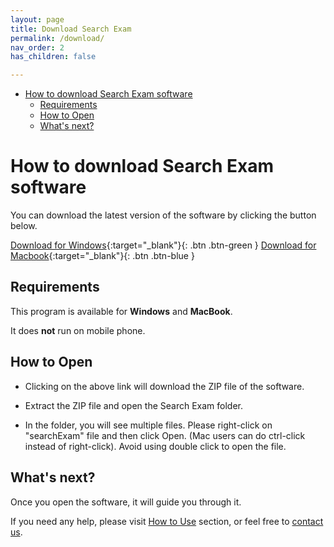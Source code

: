 ```yaml
---
layout: page
title: Download Search Exam
permalink: /download/
nav_order: 2
has_children: false

---
```

- [How to download Search Exam software](#how-to-download-search-exam-software)
  - [Requirements](#requirements)
  - [How to Open](#how-to-open)
  - [What's next?](#whats-next)

# How to download Search Exam software

You can download the latest version of the software by clicking the button below.


[Download for Windows](https://www.dropbox.com/s/ksg89t2te050bik/searchExam_Windows.zip?dl=1){:target="_blank"}{: .btn .btn-green }
[Download for Macbook](https://www.dropbox.com/s/xme2sjsch7bzj1l/searchExam_MacBook.zip?dl=1){:target="_blank"}{: .btn .btn-blue }

<!-- For Windows, please [**click here**](https://www.dropbox.com/s/tkxx4t7tyrfj7m3/searchExam_Windows.zip?dl=1){:target="_blank"} to download the latest version.

For MacBook, please [**click here**](https://www.dropbox.com/s/eytjfvxkpm5od7h/searchExam_MacBook.zip?dl=1){:target="_blank"} to download the latest version. -->

<!-- Mac users, please note that some older MacBooks may show an error when software runs for the first time. **If** you see an error, please email us and we will provide you the fix. -->
<!-- Please [**click here**](https://drive.google.com/uc?export=download&id=1GUu9abDSaOvm8OZMyDi0Nd0rEXoaB9TB){:target="_blank"} to download the latest version. -->

## Requirements
This program is available for **Windows** and **MacBook**. 

It does **not** run on mobile phone.

## How to Open

- Clicking on the above link will download the ZIP file of the software.

- Extract the ZIP file and open the Search Exam folder.

- In the folder, you will see multiple files. Please right-click on "searchExam" file and then click Open. (Mac users can do ctrl-click instead of right-click). Avoid using double click to open the file.

## What's next?

Once you open the software, it will guide you through it. 

If you need any help, please visit [How to Use](../tutorial) section, or feel free to [contact us](../contact/).